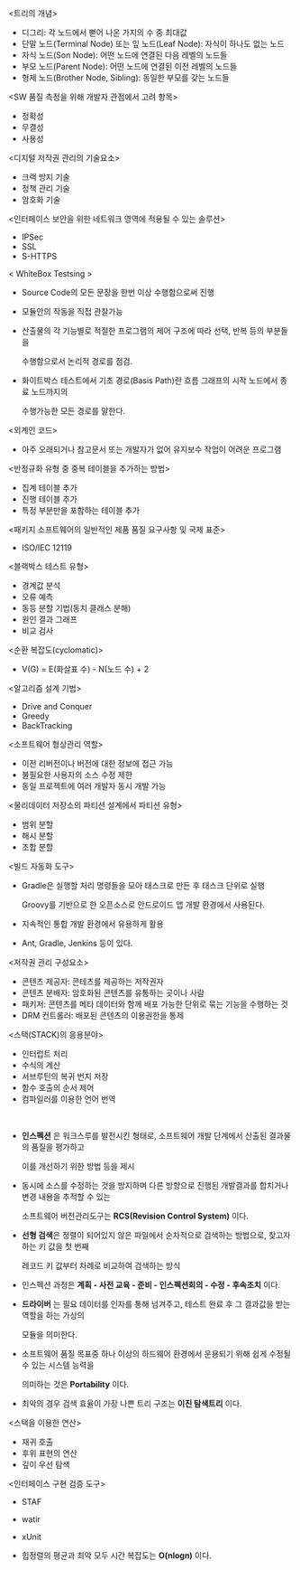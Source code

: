 <트리의 개념>
- 디그리: 각 노드에서 뻗어 나온 가지의 수 중 최대값 
- 단말 노드(Terminal Node) 또는 잎 노드(Leaf Node): 자식이 하나도 없는 노드
- 자식 노드(Son Node): 어떤 노드에 연결된 다음 레벨의 노드들
- 부모 노드(Parent Node): 어떤 노드에 연결된 이전 레벨의 노드들
- 형제 노드(Brother Node, Sibling): 동일한 부모를 갖는 노드들

<SW 품질 측정을 위해 개발자 관점에서 고려 항목>
- 정확성
- 무결성
- 사용성

<디지털 저작권 관리의 기술요소>
- 크랙 방지 기술
- 정책 관리 기술
- 암호화 기술

<인터페이스 보안을 위한 네트워크 영역에 적용될 수 있는 솔루션>
- IPSec
- SSL
- S-HTTPS

< WhiteBox Testsing >
- Source Code의 모든 문장을 한번 이상 수행함으로써 진행 
- 모듈안의 작동을 직접 관찰가능
- 산출물의 각 기능별로 적절한 프로그램의 제어 구조에 따라 선택, 반복 등의 부분들을 

  수행함으로서 논리적 경로를 점검.
- 화이트박스 테스트에서 기초 경로(Basis Path)란 흐름 그래프의 시작 노드에서 종료 노드까지의

  수행가능한 모든 경로를 말한다. 

<외계인 코드>
- 아주 오래되거나 참고문서 또는 개발자가 없어 유지보수 작업이 어려운 프로그램

<반정규화 유형 중 중복 테이블을 추가하는 방법> 
- 집계 테이블 추가
- 진행 테이블 추가
- 특정 부분만을 포함하는 테이블 추가

<패키지 소프트웨어의 일반적인 제품 품질 요구사항 및 국제 표준>
- ISO/IEC 12119

<블랙박스 테스트 유형>
- 경계값 분석
- 오류 예측
- 동등 분할 기법(동치 클래스 분해) 
- 원인 결과 그래프
- 비교 검사 

<순환 복잡도(cyclomatic)>
- V(G) = E(화살표 수) - N(노드 수) + 2

<알고리즘 설계 기법>
- Drive and Conquer
- Greedy
- BackTracking

<소프트웨어 형상관리 역할> 
- 이전 리버전이나 버전에 대한 정보에 접근 가능
- 불필요한 사용자의 소스 수정 제한
- 동일 프로젝트에 여러 개발자 동시 개발 가능

<물리데이터 저장소의 파티션 설계에서 파티션 유형>
- 범위 분할
- 해시 분할
- 조합 분할

<빌드 자동화 도구>
- Gradle은 실행할 처리 명령들을 모아 태스크로 만든 후 태스크 단위로 실행

  Groovy를 기반으로 한 오픈소스로 안드로이드 앱 개발 환경에서 사용된다.
- 지속적인 통합 개발 환경에서 유용하게 활용
- Ant, Gradle, Jenkins 등이 있다.

<저작권 관리 구성요소>
- 콘텐츠 제공자: 콘테츠를 제공하는 저작권자
- 콘텐츠 분배자: 암호화된 콘텐츠를 유통하는 곳이나 사람
- 패키저: 콘텐츠를 메타 데이터와 함께 배포 가능한 단위로 묶는 기능을 수행하는 것
- DRM 컨트롤러: 배포된 콘텐츠의 이용권한을 통제

<스택(STACK)의 응용분야>
- 인터럽트 처리
- 수식의 계산
- 서브루틴의 복귀 번지 저장
- 함수 호출의 순서 제어
- 컴파일러를 이용한 언어 번역

<br>

- **인스펙션** 은 워크스루를 발전시킨 형태로, 소프트웨어 개발 단계에서 산출된 결과물의 품질을 평가하고

  이를 개선하기 위한 방법 등을 제시

- 동시에 소스를 수정하는 것을 방지하며 다른 방향으로 진행된 개발결과를  합치거나 변경 내용을 추적할 수 있는

  소프트웨어 버전관리도구는 **RCS(Revision Control System)** 이다.

- **선형 검색**은 정렬이 되어있지 않은 파일에서 순차적으로 검색하는 방법으로, 찾고자하는 키 값을 첫 번째

  레코드 키 값부터 차례로 비교하여 검색하는 방식

- 인스펙션 과정은 **계획 - 사전 교육 - 준비 - 인스펙션회의 - 수정 - 후속조치** 이다.

- **드라이버** 는 필요 데이터를 인자를 통해 넘겨주고, 테스트 완료 후 그 결과값을 받는 역할을 하는 가상의

  모듈을 의미한다.

- 소프트웨어 품질 목표중 하나 이상의 하드웨어 환경에서 운용되기 위해 쉽게 수정될 수 있는 시스템 능력을

  의미하는 것은 **Portability** 이다.

- 최악의 경우 검색 효율이 가장 나쁜 트리 구조는 **이진 탐색트리** 이다.

<스택을 이용한 연산>
- 재귀 호출
- 후위 표현의 연산
- 깊이 우선 탐색

<인터페이스 구현 검증 도구>
- STAF
- watir
- xUnit

- 힙정렬의 평균과 최악 모두 시간 복잡도는 **O(nlogn)** 이다. 
